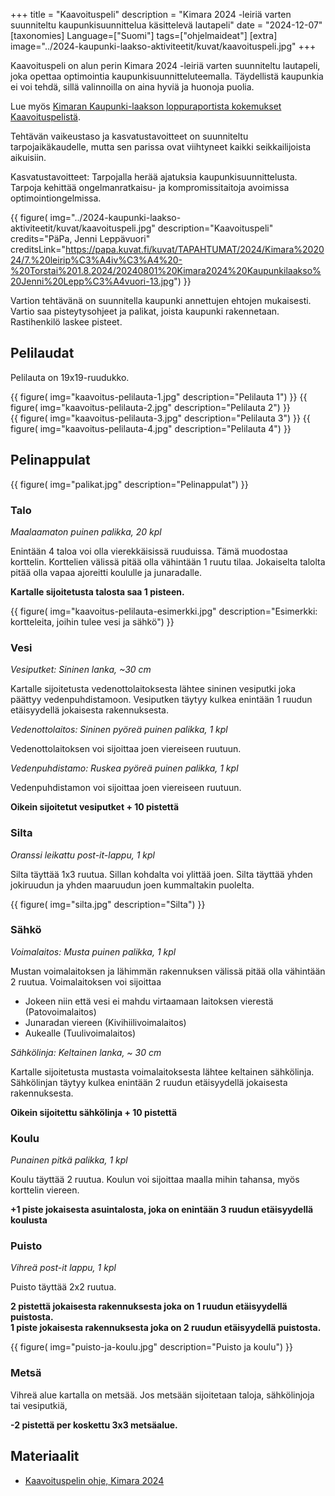 +++
title = "Kaavoituspeli"
description = "Kimara 2024 -leiriä varten suunniteltu kaupunkisuunnittelua käsittelevä lautapeli"
date = "2024-12-07"
[taxonomies]
Language=["Suomi"]
tags=["ohjelmaideat"]
[extra]
image="../2024-kaupunki-laakso-aktiviteetit/kuvat/kaavoituspeli.jpg"
+++

Kaavoituspeli on alun perin Kimara 2024 -leiriä varten suunniteltu lautapeli, joka opettaa optimointia kaupunkisuunnitteluteemalla. Täydellistä kaupunkia ei voi tehdä, sillä valinnoilla on aina hyviä ja huonoja puolia. 

Lue myös [Kimaran Kaupunki-laakson loppuraportista kokemukset Kaavoituspelistä](@/text/scouts/2024-kaupunki-laakso-aktiviteetit/index.md#4-kaavoituspeli).

Tehtävän vaikeustaso ja kasvatustavoitteet on suunniteltu tarpojaikäkaudelle, mutta sen parissa ovat viihtyneet kaikki seikkailijoista aikuisiin.

Kasvatustavoitteet: Tarpojalla herää ajatuksia kaupunkisuunnittelusta. Tarpoja kehittää ongelmanratkaisu- ja kompromissitaitoja avoimissa optimointiongelmissa.

{{
    figure(
        img="../2024-kaupunki-laakso-aktiviteetit/kuvat/kaavoituspeli.jpg"
        description="Kaavoituspeli"
        credits="PäPa, Jenni Leppävuori"
        creditsLink="https://papa.kuvat.fi/kuvat/TAPAHTUMAT/2024/Kimara%202024/7.%20leirip%C3%A4iv%C3%A4%20-%20Torstai%201.8.2024/20240801%20Kimara2024%20Kaupunkilaakso%20Jenni%20Lepp%C3%A4vuori-13.jpg")
}}

Vartion tehtävänä on suunnitella kaupunki annettujen ehtojen mukaisesti. Vartio saa pisteytysohjeet ja
palikat, joista kaupunki rakennetaan.
Rastihenkilö laskee pisteet.

## Pelilaudat

Pelilauta on 19x19-ruudukko.

<div class="sideBySide">
{{
    figure(
        img="kaavoitus-pelilauta-1.jpg"
        description="Pelilauta 1")
}}
{{
    figure(
        img="kaavoitus-pelilauta-2.jpg"
        description="Pelilauta 2")
}}
</div>
<div class="sideBySide">
{{
    figure(
        img="kaavoitus-pelilauta-3.jpg"
        description="Pelilauta 3")
}}
{{
    figure(
        img="kaavoitus-pelilauta-4.jpg"
        description="Pelilauta 4")
}}
</div>

## Pelinappulat

{{
    figure(
        img="palikat.jpg"
        description="Pelinappulat")
}}

### Talo

*Maalaamaton puinen palikka, 20 kpl*

Enintään 4 taloa voi olla vierekkäisissä ruuduissa. Tämä
muodostaa korttelin. Korttelien välissä pitää olla vähintään 1 ruutu tilaa.
Jokaiselta talolta pitää olla vapaa ajoreitti koululle ja junaradalle.

**Kartalle sijoitetusta talosta saa 1 pisteen.**

{{
    figure(
        img="kaavoitus-pelilauta-esimerkki.jpg"
        description="Esimerkki: kortteleita, joihin tulee vesi ja sähkö")
}}

### Vesi

*Vesiputket: Sininen lanka, ~30 cm*

Kartalle sijoitetusta vedenottolaitoksesta lähtee sininen vesiputki joka päättyy
vedenpuhdistamoon. Vesiputken täytyy kulkea enintään 1 ruudun etäisyydellä jokaisesta
rakennuksesta.

*Vedenottolaitos: Sininen pyöreä puinen palikka, 1 kpl*

Vedenottolaitoksen voi sijoittaa joen viereiseen ruutuun.

*Vedenpuhdistamo: Ruskea pyöreä puinen palikka, 1 kpl*

Vedenpuhdistamon voi sijoittaa joen viereiseen ruutuun.

**Oikein sijoitetut vesiputket + 10 pistettä**

### Silta

*Oranssi leikattu post-it-lappu, 1 kpl*

Silta täyttää 1x3 ruutua.
Sillan kohdalta voi ylittää joen. Silta täyttää yhden jokiruudun ja yhden maaruudun joen
kummaltakin puolelta.

{{
    figure(
        img="silta.jpg"
        description="Silta")
}}

### Sähkö

*Voimalaitos: Musta puinen palikka, 1 kpl*

Mustan voimalaitoksen ja lähimmän rakennuksen välissä pitää olla vähintään 2 ruutua.
Voimalaitoksen voi sijoittaa
- Jokeen niin että vesi ei mahdu virtaamaan laitoksen vierestä (Patovoimalaitos)
- Junaradan viereen (Kivihiilivoimalaitos)
- Aukealle (Tuulivoimalaitos)

*Sähkölinja: Keltainen lanka, ~ 30 cm*

Kartalle sijoitetusta mustasta voimalaitoksesta lähtee keltainen sähkölinja. Sähkölinjan täytyy
kulkea enintään 2 ruudun etäisyydellä jokaisesta rakennuksesta.

**Oikein sijoitettu sähkölinja + 10 pistettä**

### Koulu

*Punainen pitkä palikka, 1 kpl*

Koulu täyttää 2 ruutua. Koulun voi sijoittaa maalla mihin tahansa, myös korttelin viereen.

**+1 piste jokaisesta asuintalosta, joka on enintään 3 ruudun etäisyydellä koulusta**

### Puisto

*Vihreä post-it lappu, 1 kpl*

Puisto täyttää 2x2 ruutua.

**2 pistettä jokaisesta rakennuksesta joka on 1 ruudun etäisyydellä puistosta.**\
**1 piste jokaisesta rakennuksesta joka on 2 ruudun etäisyydellä puistosta.**

{{
    figure(
        img="puisto-ja-koulu.jpg"
        description="Puisto ja koulu")
}}

### Metsä
Vihreä alue kartalla on metsää. Jos metsään sijoitetaan taloja, sähkölinjoja tai vesiputkiä, 

**-2 pistettä per koskettu 3x3 metsäalue.**

## Materiaalit

- [Kaavoituspelin ohje, Kimara 2024](kaavoituspeli-ohje-kimara.pdf)